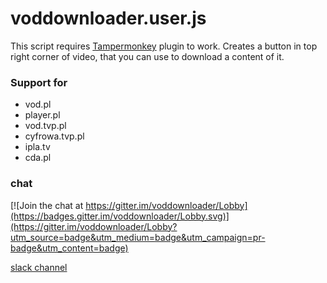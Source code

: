 # voddownloader.user.js

This script requires [Tampermonkey](https://tampermonkey.net/index.php ) plugin to work. Creates a button in top right corner of video, that you can use to download a content of it.

### Support for
- vod.pl
- player.pl
- vod.tvp.pl
- cyfrowa.tvp.pl
- ipla.tv
- cda.pl

### chat
[![Join the chat at https://gitter.im/voddownloader/Lobby](https://badges.gitter.im/voddownloader/Lobby.svg)](https://gitter.im/voddownloader/Lobby?utm_source=badge&utm_medium=badge&utm_campaign=pr-badge&utm_content=badge)

[slack channel](https://zacny.slack.com/messages/CEJJWS6HK)
